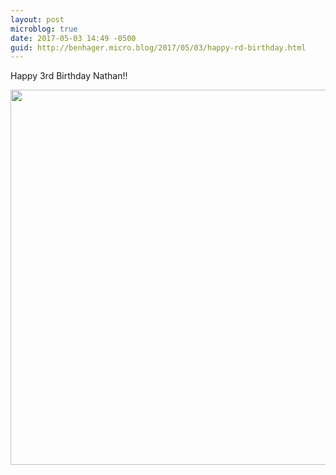 ```yaml
---
layout: post
microblog: true
date: 2017-05-03 14:49 -0500
guid: http://benhager.micro.blog/2017/05/03/happy-rd-birthday.html
---
```

Happy 3rd Birthday Nathan!!

<img src="http://benhager.micro.blog/uploads/2017/966b99216a.jpg" width="600" height="600" style="height: auto" />
